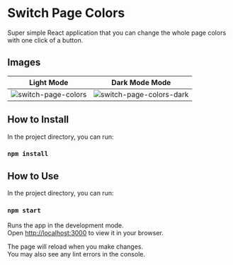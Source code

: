 # Switch Page Colors

Super simple React application that you can change the whole page colors with one click of a button.
## Images

Light Mode           |  Dark Mode Mode
:-------------------------:|:-------------------------:
![switch-page-colors](https://user-images.githubusercontent.com/22518317/169323240-bc41691b-1f17-438b-955e-9c4468cb716d.png)  |  ![switch-page-colors-dark](https://user-images.githubusercontent.com/22518317/169323243-ec4cda52-ab62-4374-8a2b-7e53577a3956.png)

## How to Install

In the project directory, you can run:

### `npm install`

## How to Use

In the project directory, you can run:

### `npm start`

Runs the app in the development mode.\
Open [http://localhost:3000](http://localhost:3000) to view it in your browser.

The page will reload when you make changes.\
You may also see any lint errors in the console.
